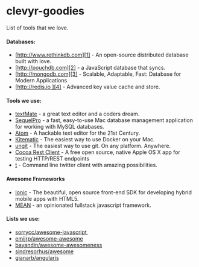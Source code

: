 # clevyr-goodies
List of tools that we love.


#### Databases:
- [http://www.rethinkdb.com][1] - An open-source distributed database built with love.
- [http://pouchdb.com][2] - a JavaScript database that syncs.
- [http://mongodb.com][3] - Scalable, Adaptable, Fast: Database for Modern Applications
- [http://redis.io ][4] - Advanced key value cache and store.

#### Tools we use:
- [textMate][10] - a great text editor and a coders dream.
- [SequelPro][11] - a fast, easy-to-use Mac database management application for working with MySQL databases.
- [Atom][12] - A hackable text editor for the 21st Century.
- [Kitematic][13] - The easiest way to use Docker on your Mac.
- [ungit][14] - The easiest way to use git. On any platform. Anywhere.
- [Cocoa Rest Client][17] - A free open source, native Apple OS X app for testing HTTP/REST endpoints
- [t][18] - Command line twitter client with amazing possibilities.

#### Awesome Frameworks
- [Ionic][15] - The beautiful, open source front-end SDK for developing hybrid mobile apps with HTML5.
- [MEAN][16] - an opinionated fullstack javascript framework.

#### Lists we use:
- [sorrycc/awesome-javascript ][5]
- [emijrp/awesome-awesome][6]
- [bayandin/awesome-awesomeness][7]
- [sindresorhus/awesome][8]
- [gianarb/angularjs][9]

[1]:	http://www.rethinkdb.com
[2]:	http://pouchdb.com
[3]:	https://www.mongodb.com
[4]:	http://redis.io
[5]:	https://github.com/sorrycc/awesome-javascript
[6]:	https://github.com/emijrp/awesome-awesome
[7]:	https://github.com/bayandin/awesome-awesomeness
[8]:	https://github.com/sindresorhus/awesome
[9]:	https://github.com/gianarb/awesome-angularjs
[10]:	http://macromates.com
[11]:	http://www.sequelpro.com
[12]:	https://atom.io
[13]:	https://kitematic.com/
[14]:	https://github.com/FredrikNoren/ungit
[15]:	http://ionicframework.com/
[16]:	http://mean.io/#!/
[17]:	http://mmattozzi.github.io/cocoa-rest-client/
[18]: https://github.com/sferik/t
